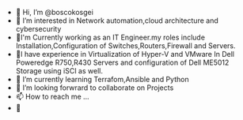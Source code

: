 - 👋 Hi, I’m @boscokosgei
- 👀 I’m interested in Network automation,cloud architecture and cybersecurity
- 👀I'm Currently working as an IT Engineer.my roles include Installation,Configuration of Switches,Routers,Firewall and Servers.
- 👀I have experience in Virtualization of Hyper-V and VMware In Dell Poweredge R750,R430 Servers and configuration of Dell ME5012 Storage using iSCI as well.
- 🌱 I’m currently learning Terrafom,Ansible and Python
- 💞️ I’m looking forwrard to collaborate on Projects
- 📫 How to reach me ...
- 👀

<!---
boscokosgei/boscokosgei is a ✨ special ✨ repository because its `README.md` (this file) appears on your GitHub profile.
You can click the Preview link to take a look at your changes.
--->
